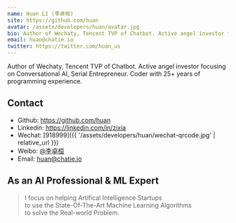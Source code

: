 ```yaml
---
name: Huan LI (李卓桓)
site: https://github.com/huan
avatar: /assets/developers/huan/avatar.jpg
bio: Author of Wechaty, Tencent TVP of Chatbot. Active angel investor focusing on Conversational AI, Serial Entrepreneur. Coder with 25+ years of programming experience.
email: huan@chatie.io
twitter: https://twitter.com/huan_us
---
```


Author of Wechaty, Tencent TVP of Chatbot. Active angel investor focusing on Conversational AI, Serial Entrepreneur. Coder with 25+ years of programming experience.

## Contact

- Github: <https://github.com/huan>
- Linkedin: <https://linkedin.com/in/zixia>
- Wechat: [918999]({{ '/assets/developers/huan/wechat-qrcode.jpg' | relative_url }})
- Weibo: [@李卓桓](https://weibo.com/lizhuohuan)
- Email: <huan@chatie.io>

## As an AI Professional & ML Expert

> I focus on helping Artifical Intelligence Startups  
> to use the State-Of-The-Art Machine Learning Algorithms  
> to solve the Real-world Problem.  
